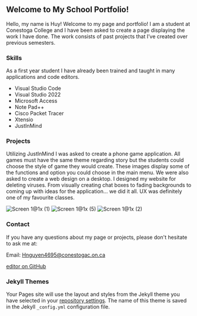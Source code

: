 ## Welcome to My School Portfolio!

Hello, my name is Huy! Welcome to my page and portfolio! I am a student at Conestoga College and I have been asked to create a page displaying the work I have done. The work consists of past projects that I’ve created over previous semesters.

### Skills

As a first year student I have already been trained and taught in many applications and code editors.

- Visual Studio Code
- Visual Studio 2022
- Microsoft Access
- Note Pad++
- Cisco Packet Tracer
- Xtensio
- JustInMind

### Projects

Utilizing JustInMind I was asked to create a phone game application.  All games must have the same theme regarding story but the students could choose the style of game they would create.  These images display some of the functions and option you could choose in the main menu.  We were also asked to create a web design on a desktop. I designed my website for deleting  viruses.  From visually creating chat boxes to fading backgrounds to coming up with ideas for the application... we did it all.  UX was definitely one of my favourite classes.

![Screen 1@1x (1)](https://user-images.githubusercontent.com/102196636/159951278-53869f80-50dd-4963-ac6f-3d29b34fe658.png)
![Screen 1@1x (5)](https://user-images.githubusercontent.com/102196636/159951527-1ebb415d-aeed-43e7-9274-1abac7ba3b7c.png)
![Screen 1@1x (2)](https://user-images.githubusercontent.com/102196636/159952985-2887ff9f-de30-4acf-b1f9-a55fe2c423dc.png)




### Contact

If you have any questions about my page or projects, please don't hesitate to ask me at:

Email: Hnguyen4695@conestogac.on.ca

[editor on GitHub](https://github.com/TheHuyknd/TheHuyknd/edit/gh-pages/index.md)

### Jekyll Themes

Your Pages site will use the layout and styles from the Jekyll theme you have selected in your [repository settings](https://github.com/TheHuyknd/TheHuyknd/settings/pages). The name of this theme is saved in the Jekyll `_config.yml` configuration file.
